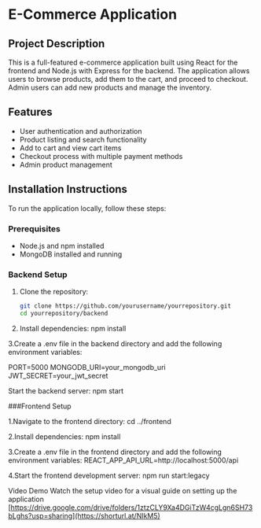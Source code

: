 # E-Commerce Application

## Project Description
This is a full-featured e-commerce application built using React for the frontend and Node.js with Express for the backend. The application allows users to browse products, add them to the cart, and proceed to checkout. Admin users can add new products and manage the inventory.

## Features
- User authentication and authorization
- Product listing and search functionality
- Add to cart and view cart items
- Checkout process with multiple payment methods
- Admin product management

## Installation Instructions
To run the application locally, follow these steps:

### Prerequisites
- Node.js and npm installed
- MongoDB installed and running

### Backend Setup
1. Clone the repository:
   ```bash
   git clone https://github.com/yourusername/yourrepository.git
   cd yourrepository/backend
2. Install dependencies:
npm install

3.Create a .env file in the backend directory and add the following environment variables:

PORT=5000
MONGODB_URI=your_mongodb_uri
JWT_SECRET=your_jwt_secret

Start the backend server:
npm start


###Frontend Setup

1.Navigate to the frontend directory:
cd ../frontend

2.Install dependencies:
npm install

3.Create a .env file in the frontend directory and add the following environment variables:
REACT_APP_API_URL=http://localhost:5000/api

4.Start the frontend development server:
npm run start:legacy

Video Demo
Watch the setup video for a visual guide on setting up the application
[https://drive.google.com/drive/folders/1ztzCLY9Xa4DGiTzW4cgLgn6SH73bLghs?usp=sharing](https://shorturl.at/NIkM5)
